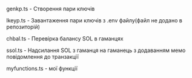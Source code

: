genkp.ts - Створення пари ключів

lkeyp.ts - Завантаження пари ключів  з .env файлу(файл не додано в репозиторій)

chbal.ts - Перевірка балансу SOL в гаманцях

ssol.ts - Надсилання SOL з гаманця на гаманець з додаванням мемо повідомлення до транзакції

myfunctions.ts - мої функції
